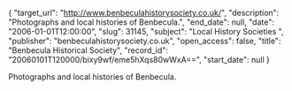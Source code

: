 {
  "target_url": "http://www.benbeculahistorysociety.co.uk/", 
  "description": "Photographs and local histories of Benbecula.", 
  "end_date": null, 
  "date": "2006-01-01T12:00:00", 
  "slug": 31145, 
  "subject": "Local History Societies ", 
  "publisher": "benbeculahistorysociety.co.uk", 
  "open_access": false, 
  "title": "Benbecula Historical Society", 
  "record_id": "20060101T120000/bixy9wf/eme5hXqs80wWxA==", 
  "start_date": null
}

Photographs and local histories of Benbecula.